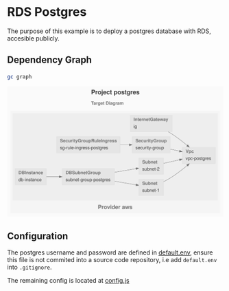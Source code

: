 # RDS Postgres

The purpose of this example is to deploy a postgres database with RDS, accesible publicly.

## Dependency Graph

```sh
gc graph
```

![GraphTarget](diagram-target.svg)

## Configuration

The postgres username and password are defined in [default.env](default.env), ensure this file is not commited into a source code repository, i.e add `default.env` into `.gitignore`.

The remaining config is located at [config.js](config.js)
